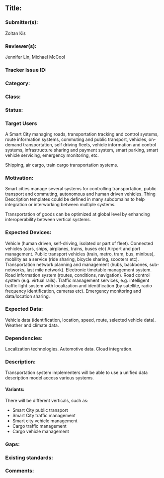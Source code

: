 ## Title: <Pick a descriptive title>

### Submitter(s):

Zoltan Kis

### Reviewer(s):

Jennifer Lin, Michael McCool

### Tracker Issue ID:

<please leave blank>

### Category:

<please leave blank>

### Class:

<please leave blank>

### Status:

<please leave blank>

### Target Users

A Smart City managing roads, transportation tracking and control systems, route information systems, commuting and public transport, vehicles, on-demand transportation, self driving fleets, vehicle information and control systems, infrastructure sharing and payment system, smart parking, smart vehicle servicing, emergency monitoring, etc.

Shipping, air cargo, train cargo transportation systems.

### Motivation:

Smart cities manage several systems for controlling transportation, public transport and commuting, autonomous and human driven vehicles.
Thing Description templates could be defined in many subdomains to help integration or interworking between multiple systems.

Transportation of goods can be optimized at global level by enhancing interoperability between vertical systems.

### Expected Devices:

Vehicle (human driven, self-driving, isolated or part of fleet).
Connected vehicles (cars, ships, airplanes, trains, buses etc)
Airport and port management.
Public transport vehicles (train, metro, tram, bus, minibus), mobility as a service (ride sharing, bicycle sharing, scooters etc).
Transportation network planning and management (hubs, backbones, sub-networks, last mile network).
Electronic timetable management system.
Road information system (routes, conditions, navigation).
Road control system (e.g. virtual rails).
Traffic management services, e.g. intelligent traffic light system with localization and identification (by satellite, radio frequency identification, cameras etc).
Emergency monitoring and data/location sharing.

### Expected Data:

Vehicle data (identification, location, speed, route, selected vehicle data).
Weather and climate data.

### Dependencies:

Localization technologies.
Automotive data.
Cloud integration.

### Description:

Transportation system implementers will be able to use a unified data description model accoss various systems.

#### Variants:

There will be different verticals, such as:

* Smart City public transport
* Smart City traffic management
* Smart city vehicle management
* Cargo traffic management
* Cargo vehicle management

### Gaps:

<Describe any gaps that are not addressed in the current WoT work items>

### Existing standards:

<Provide links to relevant standards that are relevant for this use case>

### Comments:


